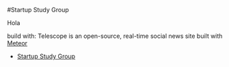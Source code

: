 
#Startup Study Group 

Hola

build with:
Telescope is an open-source, real-time social news site built with [Meteor](http://meteor.com)

- [Startup Study Group ](http://ssg.space)

